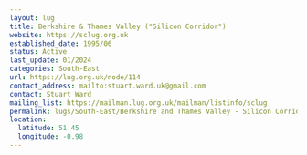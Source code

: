 ```yaml
---
layout: lug
title: Berkshire & Thames Valley ("Silicon Corridor")
website: https://sclug.org.uk
established_date: 1995/06
status: Active
last_update: 01/2024
categories: South-East
url: https://lug.org.uk/node/114
contact_address: mailto:stuart.ward.uk@gmail.com
contact: Stuart Ward
mailing_list: https://mailman.lug.org.uk/mailman/listinfo/sclug
permalink: lugs/South-East/Berkshire and Thames Valley - Silicon Corridor/
location:
  latitude: 51.45
  longitude: -0.98
---
```

